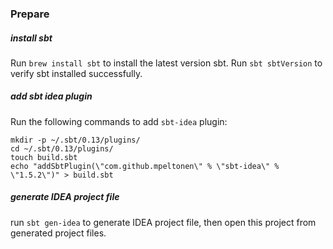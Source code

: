 ### Prepare

##### install sbt
Run `brew install sbt` to install the latest version sbt.
Run `sbt sbtVersion` to verify sbt installed successfully.

##### add sbt idea plugin
Run the following commands to add `sbt-idea` plugin:

```
mkdir -p ~/.sbt/0.13/plugins/
cd ~/.sbt/0.13/plugins/
touch build.sbt
echo "addSbtPlugin(\"com.github.mpeltonen\" % \"sbt-idea\" % \"1.5.2\")" > build.sbt
```

##### generate IDEA project file
run `sbt gen-idea` to generate IDEA project file, then open this project from generated project files.

